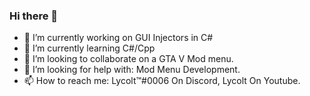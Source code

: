 ### Hi there 👋

- 🔭 I’m currently working on GUI Injectors in C#
- 🌱 I’m currently learning C#/Cpp
- 👯 I’m looking to collaborate on a GTA V Mod menu.
- 🤔 I’m looking for help with: Mod Menu Development.
- 📫 How to reach me: Lycolt™#0006 On Discord, Lycolt On Youtube.
